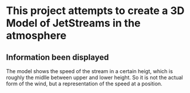 This project attempts to create a 3D Model of JetStreams in the atmosphere
=========

Information been displayed
---------

The model shows the speed of the stream in a certain heigt, which is roughly the midlle between upper and lower height. 
So it is not the actual form of the wind, but a representation of the speed at a position.

